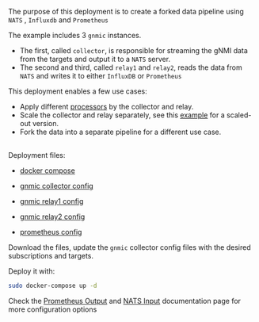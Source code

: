 
The purpose of this deployment is to create a forked data pipeline using `NATS` , `Influxdb` and `Prometheus`

The example includes 3 `gnmic` instances.

- The first, called `collector`, is responsible for streaming the gNMI data from the targets and output it to a `NATS` server.
- The second and third, called `relay1` and `relay2`, reads the data from `NATS` and writes it to either `InfluxDB` or `Prometheus`

This deployment enables a few use cases:

- Apply different [processors](../../../user_guide/event_processors/intro.md) by the collector and relay.
- Scale the collector and relay separately, see this [example](gnmic_cluster_nats_prometheus.md) for a scaled-out version.
- Fork the data into a separate pipeline for a different use case.


<div class="mxgraph" style="max-width:100%;border:1px solid transparent;margin:0 auto; display:block;" data-mxgraph="{&quot;page&quot;:12,&quot;zoom&quot;:1.4,&quot;highlight&quot;:&quot;#0000ff&quot;,&quot;nav&quot;:true,&quot;check-visible-state&quot;:true,&quot;resize&quot;:true,&quot;url&quot;:&quot;https://raw.githubusercontent.com/openconfig/gnmic/diagrams/diagrams/pipeline_gnmic_nats_gnmic_prometheus_gnmic_influxdb.drawio&quot;}"></div>

<script type="text/javascript" src="https://cdn.jsdelivr.net/gh/hellt/drawio-js@main/embed2.js?&fetch=https%3A%2F%2Fraw.githubusercontent.com%2Fkarimra%2Fgnmic%2Fdiagrams%2Fpipeline_gnmic_nats_gnmic_prometheus_gnmic_influxdb.drawio" async></script>

Deployment files:

- [docker compose](https://github.com/openconfig/gnmic/blob/main/examples/deployments/docker-compose/3.pipelines/4.gnmic-nats-gnmic-prometheus-gnmic-influxdb/docker-compose.yaml)

- [gnmic collector config](https://github.com/openconfig/gnmic/blob/main/examples/deployments/docker-compose/3.pipelines/4.gnmic-nats-gnmic-prometheus-gnmic-influxdb/gnmic-collector.yaml)
- [gnmic relay1 config](https://github.com/openconfig/gnmic/blob/main/examples/deployments/docker-compose/3.pipelines/4.gnmic-nats-gnmic-prometheus-gnmic-influxdb/gnmic-relay1.yaml)
- [gnmic relay2 config](https://github.com/openconfig/gnmic/blob/main/examples/deployments/docker-compose/3.pipelines/4.gnmic-nats-gnmic-prometheus-gnmic-influxdb/gnmic-relay2.yaml)
- [prometheus config](https://github.com/openconfig/gnmic/blob/main/examples/deployments/docker-compose/3.pipelines//4.gnmic-nats-gnmic-prometheus-gnmic-influxdb/prometheus/prometheus.yaml)

Download the files, update the `gnmic` collector config files with the desired subscriptions and targets.

Deploy it with:

```bash
sudo docker-compose up -d
```

Check the [Prometheus Output](../../../user_guide/outputs/prometheus_output.md) and [NATS Input](../../../user_guide/inputs/nats_input.md) documentation page for more configuration options
